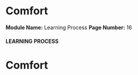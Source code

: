 <!--
 // Platform: Academy
// URL: https://academy.hackthebox.com/module/9/section/54
// Platform Version: V1
// Module ID: 9
// Module Name: Learning Process
// Module Difficulty: Fundamental
// Section ID: 54
// Section Title: Comfort
// Page Title: Learning Process
// Page Number: 16
-->

# Comfort

**Module Name:** Learning Process **Page Number:** 16

#### LEARNING PROCESS

# Comfort

####
